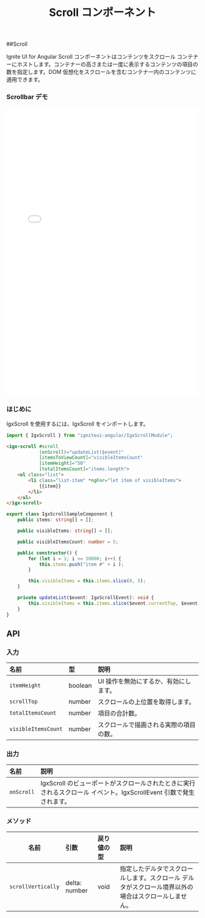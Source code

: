 ﻿---
title: Scroll コンポーネント
_description: Ignite UI for Angular Scroll Bar コンポーネントは、レスポンシブで直感的な UI のためにスクロールを実装するスタンドアロン ネイティブなコントロールです。
_keywords: Ignite UI for Angular, UI コントロール, Angular ウィジェット, web ウィジェット, UI ウィジェット, Angular, ネイティブ Angular コンポーネント スィート, ネイティブ Angular コントロール, ネイティブ Angular コンポーネント ライブラリ, Angular Scrollbar コンポーネント, Angular Scrollbar コントロール
---

##Scroll
<p class="highlight">Ignite UI for Angular Scroll コンポーネントはコンテンツをスクロール コンテナーにホストします。コンテナーの高さまたは一度に表示するコンテンツの項目の数を指定します。DOM 仮想化をスクロールを含むコンテナー内のコンテンツに適用できます。</p>
<div class="divider"></div>

### Scrollbar デモ
<div class="sample-container" style="height: 755px">
    <iframe frameborder="0" seamless width="100%" height="100%" src="{environment:demosBaseUrl}/scroll"></iframe>
</div>
<div class="divider--half"></div>

### はじめに
IgxScroll を使用するには、IgxScroll をインポートします。

```typescript
import { IgxScroll } from "igniteui-angular/IgxScrollModule";
```
<div class="divider--half"></div>

```html
<igx-scroll #scroll
            (onScroll)="updateList($event)"
            [itemsToViewCount]="visibleItemsCount"
            [itemHeight]="50"
            [totalItemsCount]="items.length">
    <ul class="list">
        <li class="list-item" *ngFor="let item of visibleItems">
            {{item}}
        </li>
    </ul>
</igx-scroll>
```

```typescript
export class IgxScrollSampleComponent {
    public items: string[] = [];

    public visibleItems: string[] = [];

    public visibleItemsCount: number = 5;

    public constructor() {
        for (let i = 1; i <= 50000; i++) {
            this.items.push("item #" + i );
        }

        this.visibleItems = this.items.slice(0, 5);
    }

    private updateList($event: IgxScrollEvent): void {
        this.visibleItems = this.items.slice($event.currentTop, $event.currentTop + this.visibleItemsCount);
    }
}

```
<div class="divider--half"></div>


## API

### 入力

| 名前 | 型 | 説明 |
| :--- | :--- | :--- |
| `itemHeight` | boolean | UI 操作を無効にするか、有効にします。 |
| `scrollTop` | number | スクロールの上位置を取得します。 |
| `totalItemsCount` | number | 項目の合計数。 |
| `visibleItemsCount` | number | スクロールで描画される実際の項目の数。 |
<div class="divider--half"></div>

### 出力

| 名前 | 説明 |
| :--- | :--- |
| `onScroll`  | IgxScroll のビューポートがスクロールされたときに実行されるスクロール イベント。IgxScrollEvent 引数で発生されます。|
<div class="divider--half"></div>

### メソッド

| 名前   | 引数 | 戻り値の型 | 説明 |
|:----------:|:------|:------|:------|
| `scrollVertically`  | delta: number | void | 指定したデルタでスクロールします。スクロール デルタがスクロール境界以外の場合はスクロールしません。 |
<div class="divider--half"></div>
